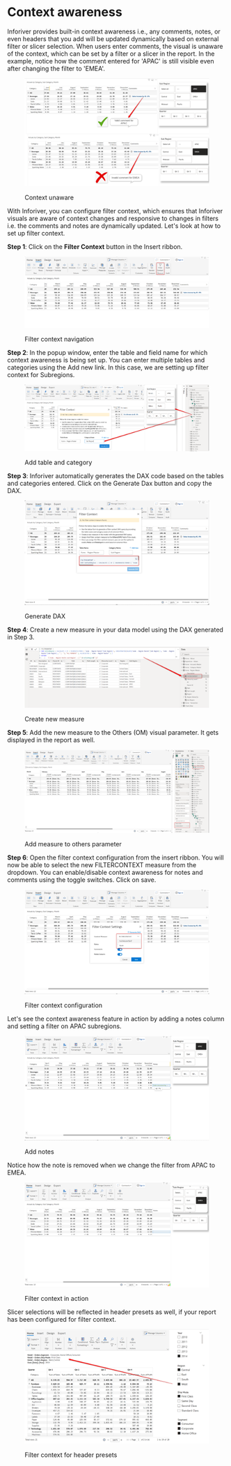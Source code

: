 # Context awareness

Inforiver provides built-in context awareness i.e., any comments, notes, or even headers that you add will be updated dynamically based on external filter or slicer selection. When users enter comments, the visual is unaware of the context, which can be set by a filter or a slicer in the report. In the example, notice how the comment entered for 'APAC' is still visible even after changing the filter to 'EMEA'.

<figure><img src="../.gitbook/assets/image (1) (1) (1) (1).png" alt=""><figcaption><p>Context unaware</p></figcaption></figure>

With Inforiver, you can configure filter context, which ensures that Inforiver visuals are aware of context changes and responsive to changes in filters i.e. the comments and notes are dynamically updated. Let's look at how to set up filter context.

**Step 1**: Click on the **Filter Context** button in the Insert ribbon.

<figure><img src="../.gitbook/assets/image (1) (1) (1) (1) (1).png" alt=""><figcaption><p>Filter context navigation</p></figcaption></figure>

**Step 2**: In the popup window, enter the table and field name for which context awareness is being set up. You can enter multiple tables and categories using the Add new link. In this case, we are setting up filter context for Subregions.

<figure><img src="../.gitbook/assets/image (3) (1) (1) (1).png" alt=""><figcaption><p>Add table and category</p></figcaption></figure>

**Step 3**: Inforiver automatically generates the DAX code based on the tables and categories entered. Click on the Generate Dax button and copy the DAX.

<figure><img src="../.gitbook/assets/image (4) (1) (1) (1).png" alt=""><figcaption><p>Generate DAX</p></figcaption></figure>

**Step 4**: Create a new measure in your data model using the DAX generated in Step 3.

<figure><img src="../.gitbook/assets/image (5) (1) (1) (1).png" alt=""><figcaption><p>Create new measure</p></figcaption></figure>

**Step 5**: Add the new measure to the Others (OM) visual parameter. It gets displayed in the report as well.

<figure><img src="../.gitbook/assets/image (6) (1) (1) (1).png" alt=""><figcaption><p>Add measure to others parameter</p></figcaption></figure>

**Step 6**: Open the filter context configuration from the insert ribbon. You will now be able to select the new FILTERCONTEXT measure from the dropdown. You can enable/disable context awareness for notes and comments using the toggle switches. Click on save.

<figure><img src="../.gitbook/assets/image (7) (1) (1).png" alt=""><figcaption><p>Filter context configuration</p></figcaption></figure>

Let's see the context awareness feature in action by adding a notes column and setting a filter on APAC subregions.

<figure><img src="../.gitbook/assets/image (8) (1) (1).png" alt=""><figcaption><p>Add notes</p></figcaption></figure>

Notice how the note is removed when we change the filter from APAC to EMEA.

<figure><img src="../.gitbook/assets/image (9) (1) (1).png" alt=""><figcaption><p>Filter context in action</p></figcaption></figure>

Slicer selections will be reflected in header presets as well, if your report has been configured for filter context.

<figure><img src="../.gitbook/assets/7.1. Filter context header preset.png" alt=""><figcaption><p>Filter context for header presets</p></figcaption></figure>
